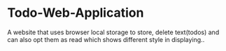 # Todo-Web-Application
A website that uses browser local storage to store, delete text(todos) and can also opt them as read which shows different style in displaying.. 

